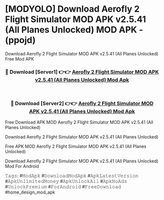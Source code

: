 # [MODYOLO] Download Aerofly 2 Flight Simulator MOD APK v2.5.41 (All Planes Unlocked) MOD APK - (ppojd)
Download Aerofly 2 Flight Simulator MOD APK v2.5.41 (All Planes Unlocked) Free Mod APK

<div align="center">
<h3>🔴 Download [Server1] 👉👉 <a href="https://apk-comot.site?title=Aerofly_2_Flight_Simulator_MOD_APK_v2.5.41_(All_Planes_Unlocked)">Aerofly 2 Flight Simulator MOD APK v2.5.41 (All Planes Unlocked) Mod Apk</a></h3><br>

<h3>🔴 Download [Server2] 👉👉 <a href="https://apk-comot.site?title=Aerofly_2_Flight_Simulator_MOD_APK_v2.5.41_(All_Planes_Unlocked)">Aerofly 2 Flight Simulator MOD APK v2.5.41 (All Planes Unlocked) Mod Apk</a></h3>
</div>


Free Download APK MOD Aerofly 2 Flight Simulator MOD APK v2.5.41 (All Planes Unlocked)

Download Aerofly 2 Flight Simulator MOD APK v2.5.41 (All Planes Unlocked) 

Free APK MOD Aerofly 2 Flight Simulator MOD APK v2.5.41 (All Planes Unlocked) 

Download Aerofly 2 Flight Simulator MOD APK v2.5.41 (All Planes Unlocked) Mod For Android

𝚃𝚊𝚐𝚜: #𝙼𝚘𝚍𝙰𝚙𝚔 #𝙳𝚘𝚠𝚗𝚕𝚘𝚊𝚍𝙼𝚘𝚍𝙰𝚙𝚔 #𝙰𝚙𝚔𝙻𝚊𝚝𝚎𝚜𝚝𝚅𝚎𝚛𝚜𝚒𝚘𝚗 #𝙰𝚙𝚔𝚄𝚗𝚕𝚒𝚖𝚒𝚝𝚎𝚍𝙼𝚘𝚗𝚎𝚢 #𝙰𝚙𝚔𝚄𝚗𝚕𝚘𝚌𝚔𝙰𝚕𝚕 #𝙰𝚙𝚔𝙽𝚘𝙰𝚍𝚜 #𝚄𝚗𝚕𝚘𝚌𝚔𝙿𝚛𝚎𝚖𝚒𝚞𝚖 #𝙵𝚘𝚛𝙰𝚗𝚍𝚛𝚘𝚒𝚍 #𝙵𝚛𝚎𝚎𝙳𝚘𝚠𝚗𝚕𝚘𝚊𝚍 #home_design_mod_apk